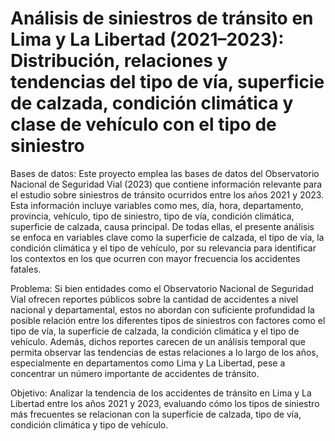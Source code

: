 # Análisis de siniestros de tránsito en Lima y La Libertad (2021–2023): Distribución, relaciones y tendencias del tipo de vía, superficie de calzada, condición climática y clase de vehículo con el tipo de siniestro

Bases de datos: Este proyecto emplea las bases de datos del Observatorio Nacional de Seguridad Vial (2023) que contiene información relevante para el estudio sobre siniestros de tránsito ocurridos entre los años 2021 y 2023. Esta información incluye variables como mes, día, hora, departamento, provincia, vehículo, tipo de siniestro, tipo de vía, condición climática, superficie de calzada, causa principal. De todas ellas, el presente análisis se enfoca en variables clave como la superficie de calzada, el tipo de vía, la condición climática y el tipo de vehículo, por su relevancia para identificar los contextos en los que ocurren con mayor frecuencia los accidentes fatales. 

Problema: Si bien entidades como el Observatorio Nacional de Seguridad Vial ofrecen reportes públicos sobre la cantidad de accidentes a nivel nacional y departamental, estos no abordan con suficiente profundidad la posible relación entre los diferentes tipos de siniestros con factores como el tipo de vía, la superficie de calzada, la condición climática y el tipo de vehículo. Además, dichos reportes carecen de un análisis temporal que permita observar las tendencias de estas relaciones a lo largo de los años, especialmente en departamentos como Lima y La Libertad, pese a concentrar un número importante de accidentes de tránsito.

Objetivo: Analizar la tendencia de los accidentes de tránsito en Lima y La Libertad entre los años 2021 y 2023, evaluando cómo los tipos de siniestro más frecuentes se relacionan con la superficie de calzada, tipo de vía, condición climática y tipo de vehículo.  

